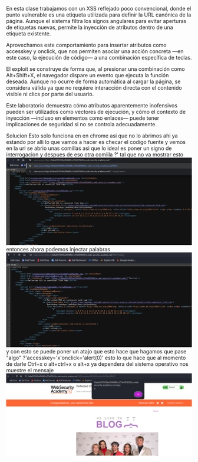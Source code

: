 En esta clase trabajamos con un XSS reflejado poco convencional, donde el punto vulnerable es una etiqueta utilizada para definir la URL canónica de la página. Aunque el sistema filtra los signos angulares para evitar aperturas de etiquetas nuevas, permite la inyección de atributos dentro de una etiqueta existente.

Aprovechamos este comportamiento para insertar atributos como accesskey y onclick, que nos permiten asociar una acción concreta —en este caso, la ejecución de código— a una combinación específica de teclas.

El exploit se construye de forma que, al presionar una combinación como Alt+Shift+X, el navegador dispare un evento que ejecuta la función deseada. Aunque no ocurre de forma automática al cargar la página, se considera válida ya que no requiere interacción directa con el contenido visible ni clics por parte del usuario.

Este laboratorio demuestra cómo atributos aparentemente inofensivos pueden ser utilizados como vectores de ejecución, y cómo el contexto de inyección —incluso en elementos como enlaces— puede tener implicaciones de seguridad si no se controla adecuadamente.

Solucion 
Esto solo funciona en en chrome asi que no lo abrimos ahi ya estando por alli lo que vamos a hacer es checar el codigo fuente y vemos en la url se abrio unas comillas asi que lo ideal es poner un signo de interrogacion y despues de eso otra comiila ?'
tal que no va mostrar esto
![Pasted_image_20250714191931.png](/Imagenes/Pasted_image_20250714191931.png)
entonces ahora podemos injectar palabras
![Pasted_image_20250714192023.png](/Imagenes/Pasted_image_20250714192023.png)
y con esto se puede poner un atajo que esto hace que hagamos que pase "algo"  ?'accesskey='x'onclick='alert(0)'
esto lo que hace que al momento de darle Ctrl+x o alt+ctrl+x o alt+x ya dependera del sistema operativo nos muestre el mensaje
![Pasted_image_20250714192835.png](/Imagenes/Pasted_image_20250714192835.png)




